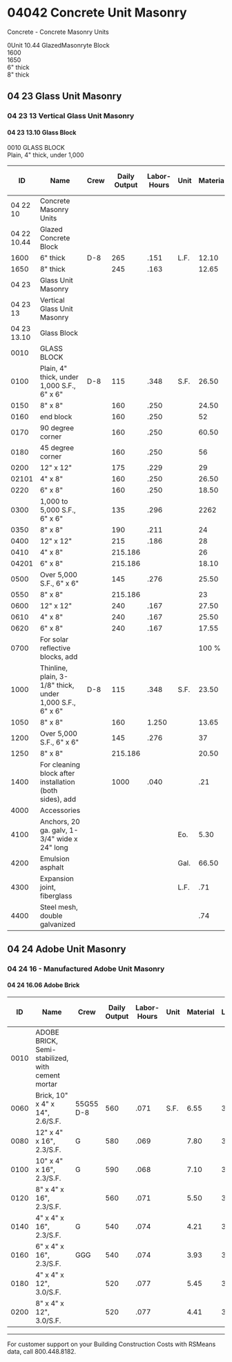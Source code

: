 # 04042 Concrete Unit Masonry

Concrete - Concrete Masonry Units

0Unit 10.44 GlazedMasonryte Block  
1600  
1650  
6" thick  
8" thick  

## 04 23 Glass Unit Masonry

### 04 23 13 Vertical Glass Unit Masonry

#### 04 23 13.10 Glass Block

0010 GLASS BLOCK  
Plain, 4" thick, under 1,000

| ID    | Name                                      | Crew | Daily Output | Labor-Hours | Unit | Material | Labor | Equipment | Total | Total Incl O&P |
|-------|-------------------------------------------|------|--------------|-------------|------|----------|-------|-----------|-------|----------------|
| 04 22 10 | Concrete Masonry Units                  |      |              |             |      |          |       |           |       |                |
| 04 22 10.44 | Glazed Concrete Block                |      |              |             |      |          |       |           |       |                |
| 1600  | 6" thick                                  | D-8  | 265          | .151        | L.F. | 12.10    | 7.70  |           | 19.80 | 25             |
| 1650  | 8" thick                                  |      | 245          | .163        |      | 12.65    | 8.35  |           | 21    | 26.50          |
| 04 23 | Glass Unit Masonry                        |      |              |             |      |          |       |           |       |                |
| 04 23 13 | Vertical Glass Unit Masonry            |      |              |             |      |          |       |           |       |                |
| 04 23 13.10 | Glass Block                         |      |              |             |      |          |       |           |       |                |
| 0010  | GLASS BLOCK                              |      |              |             |      |          |       |           |       |                |
| 0100  | Plain, 4" thick, under 1,000 S.F., 6" x 6"| D-8  | 115          | .348        | S.F. | 26.50    | 17.80 |           | 44.30 | 56             |
| 0150  | 8" x 8"                                  |      | 160          | .250        |      | 24.50    | 12.80 |           | 37.30 | 45.50          |
| 0160  | end block                                |      | 160          | .250        |      | 52       | 12.80 |           | 64.80 | 76             |
| 0170  | 90 degree corner                         |      | 160          | .250        |      | 60.50    | 12.80 |           | 73.30 | 85.50          |
| 0180  | 45 degree corner                         |      | 160          | .250        |      | 56       | 12.80 |           | 68.80 | 80.50          |
| 0200  | 12" x 12"                                |      | 175          | .229        |      | 29       | 11.70 |           | 40.70 | 49             |
| 02101 | 4" x 8"                                  |      | 160          | .250        |      | 26.50    | 12.80 |           | 39.30 | 48.50          |
| 0220  | 6" x 8"                                  |      | 160          | .250        |      | 18.50    | 12.80 |           | 31.30 | 39.50          |
| 0300  | 1,000 to 5,000 S.F., 6" x 6"             |      | 135          | .296        |      | 2262     | 15.15 |           | 41.15 | 51.50          |
| 0350  | 8" x 8"                                  |      | 190          | .211        |      | 24       | 10.75 |           | 34.75 | 42             |
| 0400  | 12" x 12"                                |      | 215          | .186        |      | 28       | 9.50  |           | 37.50 | 45.50          |
| 0410  | 4" x 8"                                  |      | 215.186      |             |      | 26       | 9.50  |           | 35.50 | 43444          |
| 04201 | 6" x 8"                                  |      | 215.186      |             |      | 18.10    | 9.50  |           | 27.60 |                |
| 0500  | Over 5,000 S.F., 6" x 6"                 |      | 145          | .276        |      | 25.50    | 14.10 |           | 39.60 | 49             |
| 0550  | 8" x 8"                                  |      | 215.186      |             |      | 23       | 9.50  |           | 32.50 | 40             |
| 0600  | 12" x 12"                                |      | 240          | .167        |      | 27.50    | 8.55  |           | 36.05 |                |
| 0610  | 4" x 8"                                  |      | 240          | .167        |      | 25.50    | 8.55  |           | 34.05 | 41             |
| 0620  | 6" x 8"                                  |      | 240          | .167        |      | 17.55    | 8.55  |           | 26.10 | 32             |
| 0700  | For solar reflective blocks, add          |      |              |             |      | 100 %    |       |           |       |                |
| 1000  | Thinline, plain, 3-1/8" thick, under 1,000 S.F., 6" x 6" | D-8 | 115 | .348 | S.F. | 23.50 | 17.80 | | 41.30 | 52.50 |
| 1050  | 8" x 8"                                  |      | 160          | 1.250       |      | 13.65    | 12.80 |           | 26.45 | 34             |
| 1200  | Over 5,000 S.F., 6" x 6"                 |      | 145          | .276        |      | 37       | 14.10 |           | 51.10 | 61.50          |
| 1250  | 8" x 8"                                  |      | 215.186      |             |      | 20.50    | 9.50  |           | 30    | 37             |
| 1400  | For cleaning block after installation (both sides), add | | 1000 | .040 | | .21 | 2.05 | | 2.26 | 3.330 |
| 4000  | Accessories                              |      |              |             |      |          |       |           |       |                |
| 4100  | Anchors, 20 ga. galv, 1-3/4" wide x 24" long | | | | Eo. | 5.30 | | | 5.30 | 5.880 |
| 4200  | Emulsion asphalt                         |      |              |             | Gal. | 66.50    |       |           | 66.50 | 73             |
| 4300  | Expansion joint, fiberglass              |      |              |             | L.F. | .71      |       |           | .71   | .78            |
| 4400  | Steel mesh, double galvanized            |      |              |             |      | .74      |       |           | .74   | .81            |

## 04 24 Adobe Unit Masonry

### 04 24 16 - Manufactured Adobe Unit Masonry

#### 04 24 16.06 Adobe Brick

| ID    | Name                                      | Crew | Daily Output | Labor-Hours | Unit | Material | Labor | Equipment | Total | Total Incl O&P |
|-------|-------------------------------------------|------|--------------|-------------|------|----------|-------|-----------|-------|----------------|
| 0010  | ADOBE BRICK, Semi-stabilized, with cement mortar |      |              |             |      |          |       |           |       |                |
| 0060  | Brick, 10" x 4" x 14", 2.6/S.F.           | 55G55 D-8 | 560 | .071 | S.F. | 6.55 | 3.65 | | 10.20 | 12.70 |
| 0080  | 12" x 4" x 16", 2.3/S.F.                  | G    | 580          | .069        |      | 7.80     | 3.53  |           | 11.33 | 13.85          |
| 0100  | 10" x 4" x 16", 2.3/S.F.                  | G    | 590          | .068        |      | 7.10     | 3.47  |           | 10.57 | 13             |
| 0120  | 8" x 4" x 16", 2.3/S.F.                   |      | 560          | .071        |      | 5.50     | 3.65  |           | 9.15  | 11.55          |
| 0140  | 4" x 4" x 16", 2.3/S.F.                   | G    | 540          | .074        |      | 4.21     | 3.79  |           | 8     | 10.35          |
| 0160  | 6" x 4" x 16", 2.3/S.F.                   | GGG  | 540          | .074        |      | 3.93     | 3.79  |           | 7.72  | 10.05          |
| 0180  | 4" x 4" x 12", 3.0/S.F.                   |      | 520          | .077        |      | 5.45     | 3.93  |           | 9.38  | 11.90          |
| 0200  | 8" x 4" x 12", 3.0/S.F.                   |      | 520          | .077        |      | 4.41     | 3.93  |           | 8.34  | 10.75          |

---

For customer support on your Building Construction Costs with RSMeans data, call 800.448.8182.